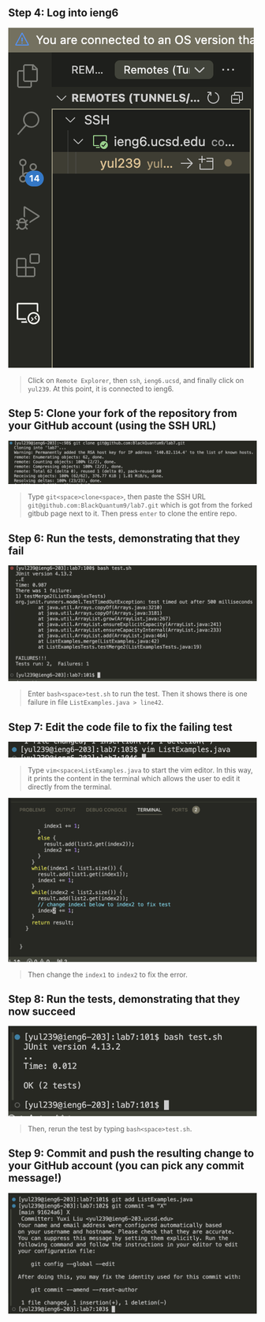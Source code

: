 ## Step 4: Log into ieng6
![Image](4.png)
> Click on `Remote Explorer`, then `ssh`, `ieng6.ucsd`, and finally click on `yul239`. At this point, it is connected to ieng6.
>
> 
## Step 5: Clone your fork of the repository from your GitHub account (using the SSH URL)
![Image](5.png)
> Type `git<space>clone<space>`, then paste the SSH URL `git@github.com:BlackQuantum9/lab7.git` which is got from the forked gitbub page next to it. Then press `enter` to clone the entire repo.
>
> 
## Step 6: Run the tests, demonstrating that they fail
![Image](6.png)
> Enter `bash<space>test.sh` to run the test. Then it shows there is one failure in file `ListExamples.java > line42`.
>
> 
## Step 7: Edit the code file to fix the failing test
![Image](7-1.png)
> Type `vim<space>ListExamples.java` to start the vim editor. In this way, it prints the content in the terminal which allows the user to edit it directly from the terminal.
> 
![Image](7-2.png)
> Then change the `index1` to `index2` to fix the error.
> 
## Step 8: Run the tests, demonstrating that they now succeed
![Image](8.png)
> Then, rerun the test by typing `bash<space>test.sh`.
>
> 
## Step 9: Commit and push the resulting change to your GitHub account (you can pick any commit message!)
![Image](9.png)
> 
